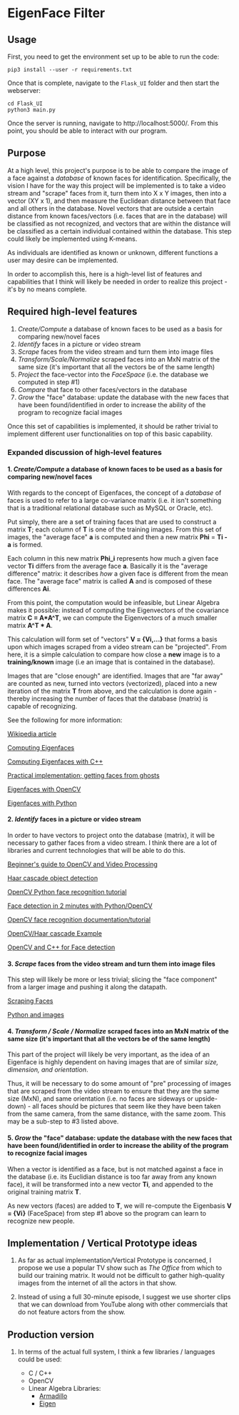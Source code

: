 # **EigenFace Filter**

## **Usage**

First, you need to get the environment set up to be able to run the code:
```
pip3 install --user -r requirements.txt
```

Once that is complete, navigate to the `Flask_UI` folder and then start the webserver:

```
cd Flask_UI
python3 main.py
```
Once the server is running, navigate to http://localhost:5000/. From this point, you should be able to interact with our program.
## **Purpose**

At a high level, this project's purpose is to be able to compare the image of a face against a *database* of known faces for identification. Specifically, the vision I have for the way this project will be implemented is to take a video stream and "scrape" faces from it, turn them into X x Y images, then into a vector (XY x 1), and then measure the Euclidean distance between that face and all others in the database. Novel vectors that are outside a certain distance from known faces/vectors (i.e. faces that are in the database) will be classified as not recognized, and vectors that are within the distance will be classified as a certain individual contained within the database. This step could likely be implemented using K-means.

As individuals are identified as known or unknown, different functions a user may desire can be implemented.

In order to accomplish this, here is a high-level list of features and capabilities that I think will likely be needed in order to realize this project - it's by no means complete.

## **Required high-level features**

1. *Create/Compute* a database of known faces to be used as a basis for comparing new/novel faces
2. *Identify* faces in a picture or video stream
3. *Scrape* faces from the video stream and turn them into image files
4. *Transform/Scale/Normalize* scraped faces into an MxN matrix of the same size (it's important that all the vectors be of the same length)
5. *Project* the face-vector into the *FaceSpace* (i.e. the database we computed in step #1)
6. *Compare* that face to other faces/vectors in the database
7. *Grow* the "face" database: update the database with the new faces that have been found/identified in order to increase the ability of the program to recognize facial images

Once this set of capabilities is implemented, it should be rather trivial to implement different user functionalities on top of this basic capability.

### **Expanded discussion of high-level features**

#### 1. *Create/Compute* a database of known faces to be used as a basis for comparing new/novel faces

With regards to the concept of Eigenfaces, the concept of a *database* of faces is used to refer to a large co-variance matrix (i.e. it isn't something that is a traditional relational database such as MySQL or Oracle, etc).

Put simply, there are a set of training faces that are used to construct a matrix **T**; each column of **T** is one of the training images. From this set of images, the "average face" **a** is computed and then a new matrix **Phi** = **Ti - a** is formed.

Each column in this new matrix **Phi_i** represents how much a given face vector **Ti** differs from the average face **a**. Basically it is the "average difference" matrix: it describes *how* a given face is different from the mean face. The "average face" matrix is called **A** and is composed of these differences **Ai**.

From this point, the computation would be infeasible, but Linear Algebra makes it possible: instead of computing the Eigenvectors of the covariance matrix **C = A*A^T**, we can compute the Eigenvectors of a much smaller matrix **A^T * A**. 

This calculation will form set of "vectors" **V = {Vi,...}** that forms a basis upon which images scraped from a video stream can be "projected". From here, it is a simple calculation to compare how close a **new** image is to a **training/known** image (i.e an image that is contained in the database).

Images that are "close enough" are identified. Images that are "far away" are counted as new, turned into vectors (vectorized), placed into a new iteration of the matrix **T** from above, and the calculation is done again - thereby increasing the number of faces that the database (matrix) is capable of recognizing.

See the following for more information:

[Wikipedia article](https://en.wikipedia.org/wiki/Eigenface)

[Computing Eigenfaces](http://www.scholarpedia.org/article/Eigenfaces)

[Computing Eigenfaces with C++](https://eigen.tuxfamily.org/dox/classEigen_1_1EigenSolver.html)

[Practical implementation; getting faces from ghosts](https://towardsdatascience.com/eigenfaces-recovering-humans-from-ghosts-17606c328184)

[Eigenfaces with OpenCV](https://www.learnopencv.com/eigenface-using-opencv-c-python/)

[Eigenfaces with Python](https://pythonmachinelearning.pro/face-recognition-with-eigenfaces/)

#### 2. *Identify* faces in a picture or video stream

In order to have vectors to project onto the database (matrix), it will be necessary to gather faces from a video stream. I think there are a lot of libraries and current technologies that will be able to do this.

[Beginner's guide to OpenCV and Video Processing](https://medium.com/@Ralabs/the-beginners-guide-for-video-processing-with-opencv-aa744ec04abb)

[Haar cascade object detection](https://docs.opencv.org/3.4/db/d28/tutorial_cascade_classifier.html)

[OpenCV Python face recognition tutorial](https://www.pyimagesearch.com/2018/09/24/opencv-face-recognition/)

[Face detection in 2 minutes with Python/OpenCV](https://towardsdatascience.com/face-detection-in-2-minutes-using-opencv-python-90f89d7c0f81)

[OpenCV face recognition documentation/tutorial](https://docs.opencv.org/2.4/modules/contrib/doc/facerec/facerec_tutorial.html)

[OpenCV/Haar cascade Example](http://opencv-tutorials-hub.blogspot.com/2016/03/how-to-do-real-time-face-detection-using-haar-cascade.html)

[OpenCV and C++ for Face detection](https://www.geeksforgeeks.org/opencv-c-program-face-detection/)

#### 3. *Scrape* faces from the video stream and turn them into image files

This step will likely be more or less trivial; slicing the "face component" from a larger image and pushing it along the datapath.

[Scraping Faces](https://www.codementor.io/@shashwatjain661/how-detect-faces-using-opencv-and-python-c-nwyssng68)

[Python and images](https://www.pythonforengineers.com/image-and-video-processing-in-python/)

#### 4. *Transform / Scale / Normalize* scraped faces into an MxN matrix of the same size (it's important that all the vectors be of the same length)

This part of the project will likely be very important, as the idea of an Eigenface is highly dependent on having images that are of similar *size, dimension, and orientation*.

Thus, it will be necessary to do some amount of "pre" processing of images that are scraped from the video stream to ensure that they are the same size (MxN), and same orientation (i.e. no faces are sideways or upside-down) - all faces should be pictures that seem like they have been taken from the same camera, from the same distance, with the same zoom. This may be a sub-step to #3 listed above.

#### 5. *Grow* the "face" database: update the database with the new faces that have been found/identified in order to increase the ability of the program to recognize facial images

When a vector is identified as a face, but is not matched against a face in the database (i.e. its Euclidian distance is too far away from any known face), it will be transformed into a new vector **Ti**, and appended to the original training matrix **T**.

As new vectors (faces) are added to **T**, we will re-compute the Eigenbasis **V = {Vi}** (FaceSpace) from step #1 above so the program can learn to recognize new people.

## **Implementation / Vertical Prototype ideas**

1. As far as actual implementation/Vertical Prototype is concerned, I propose we use a popular TV show such as *The Office* from which to build our training matrix. It would not be difficult to gather high-quality images from the internet of all the actors in that show.
   
2. Instead of using a full 30-minute episode, I suggest we use shorter clips that we can download from YouTube along with other commercials that do not feature actors from the show.

## **Production version**

1. In terms of the actual full system, I think a few libraries / languages could be used:

   * C / C++
   * OpenCV
   * Linear Algebra Libraries:
     * [Armadillo](http://arma.sourceforge.net/)
     * [Eigen](http://eigen.tuxfamily.org/index.php?title=Main_Page)
